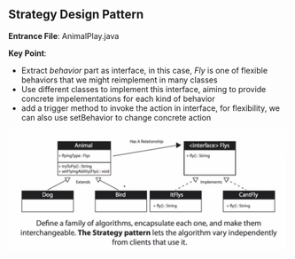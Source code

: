 ## Strategy Design Pattern

**Entrance File**: AnimalPlay.java

**Key Point**:

- Extract *behavior* part as interface, in this case, *Fly* is one of flexible behaviors that we might reimplement in many classes
- Use different classes to implement this interface, aiming to provide concrete impelementations for each kind of behavior
- add a trigger method to invoke the action in interface, for flexibility, we can also use setBehavior to change concrete action


![image](diagram.png)